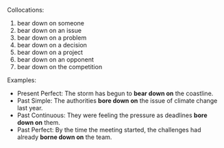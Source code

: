
Collocations:

1. bear down on someone
2. bear down on an issue
3. bear down on a problem
4. bear down on a decision
5. bear down on a project
6. bear down on an opponent
7. bear down on the competition

Examples:

- Present Perfect: The storm has begun to **bear down on** the coastline.
- Past Simple: The authorities **bore down on** the issue of climate change last year.
- Past Continuous: They were feeling the pressure as deadlines **bore down on** them.
- Past Perfect: By the time the meeting started, the challenges had already **borne down on** the team.
